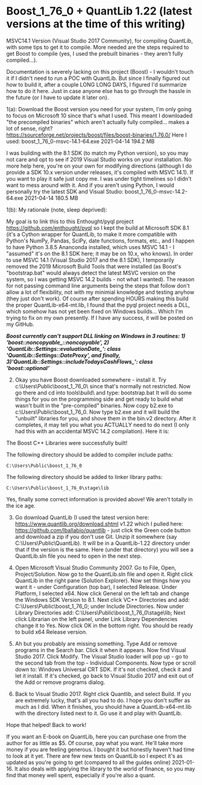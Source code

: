# Boost_1_76_0 + QuantLib 1.22 (latest versions at the time of this writing)
MSVC14.1 Version (Visual Studio 2017 Community), for compiling QuantLib, with some tips to get it to compile.  More needed are the steps required to get Boost to compile (yes, I used the prebuilt binaries - they aren't fully compiled...).

Documentation is severely lacking on this project (Boost) - I wouldn't touch it if I didn't need to run a POC with QuantLib.  But since I finally figured out how to build it, after a couple LONG LONG DAYS, I figured I'd summarize how to do it here.  Just in case anyone else has to go through the hassle in the future (or I have to update it later on).

1(a): Download the Boost version you need for your system, I'm only going to focus on Microsoft 10 since that's what I used.  This meant I downloaded "the precompiled binaries" which aren't actually fully compiled... makes a lot of sense, right?  
https://sourceforge.net/projects/boost/files/boost-binaries/1.76.0/
Here I used:
boost_1_76_0-msvc-14.1-64.exe	2021-04-14	194.2 MB

I was building with the 8.1 SDK (to match my Python version), so you may not care and opt to see if 2019 Visual Studio works on your installation.  No more help here, you're on your own for modifying directions (although I do provide a SDK 10.x version under releases, it's compiled with MSVC 14.1).  If you want to play it safe just copy me.  I was under tight timelines so I didn't want to mess around with it.  And if you aren't using Python, I would personally try the latest SDK and Visual Studio:
boost_1_76_0-msvc-14.2-64.exe	2021-04-14	180.5 MB

1(b): My rationale (note, sleep deprived):

My goal is to link this to this Enthought/pyql project https://github.com/enthought/pyql so I kept the build at Microsoft SDK 8.1 (it's a Cython wrapper for QuantLib, to make it more compatible with Python's NumPy, Pandas, SciPy, date functions, formats, etc., and I happen to have Python 3.8.5 Ananconda installed, which uses MSVC 14.1 - I "assumed" it's on the 8.1 SDK here; it may be on 10.x, who knows).  In order to use MSVC 14.1 (Visual Studio 2017 and the 8.1 SDK), I temporarily removed the 2019 Microsoft Build Tools that were installed (as Boost's "bootstrap.bat" would always detect the latest MSVC version on the system, so I was getting MSVC 14.2 builds - not what I wanted).  The reason for not passing command line arguments being the steps that follow don't allow a lot of flexibility, not with my minimial knowledge and testing anyhow (they just don't work).  Of course after spending HOURS making this build the proper QuantLib-x64-mt.lib, I found that the pyql project needs a DLL, which somehow has not yet been fixed on Windows builds... Which I'm trying to fix on my own presently.  If I have any success, it will be posted on my GitHub.  

***Boost currently can't support DLL linking on Windows in 3 routines: 1) 'boost::noncopyable_::noncopyable', 2) 'QuantLib::Settings::evaluationDate_': class 'QuantLib::Settings::DateProxy', and finally, 3)'QuantLib::Settings::includeTodaysCashFlows_': class 'boost::optional<bool>'***

2) Okay you have Boost downloaded somewhere - install it.  Try c:\Users\Public\boost_1_76_0\ since that's normally not restricted.  Now go there and cd into tools\build\ and type: bootstrap.bat 
It will do some things for you on the programming side and get ready to build what wasn't built in the "pre-compiled" binaries.  Now copy b2.exe to c:\Users\Public\boost_1_76_0\.  Now type b2.exe and it will build the "unbuilt" libraries for you, and shove them in the bin.v2 directory.  After it completes, it may tell you what you ACTUALLY need to do next (I only had this with an accidental MSVC 14.2 compilation).  Here it is:

The Boost C++ Libraries were successfully built!

The following directory should be added to compiler include paths:

    C:\Users\Public\boost_1_76_0

The following directory should be added to linker library paths:

    C:\Users\Public\boost_1_76_0\stage\lib

Yes, finally some correct information is provided above!  We aren't totally in the ice age.

3) Go download QuantLib (I used the latest version here: https://www.quantlib.org/download.shtml v1.22 which I pulled here: https://github.com/lballabio/quantlib - just click the Green code button and download a zip if you don't use Git.  Unzip it somewhere (say C:\Users\Public\QuantLib\).  It will be in a QuantLib-1.22 directory under that if the version is the same.  Here (under that directory) you will see a QuantLib.sln file you need to open in the next step.

4) Open Microsoft Visual Studio Community 2007.  Go to File, Open, Project/Solution.  Now go to the QuantLib.sln file and open it.  Right click QuantLib in the right pane (Solution Explorer).  Now set things how you want it - under Configuration (top bar), I selected Release.  Under Platform, I selected x64.  Now click General on the left tab and change the Windows SDK Version to 8.1.  Next click VC++ Directories and add: C:\Users\Public\boost_1_76_0; under Include Directories.  Now under Library Directories add: C:\Users\Public\boost_1_76_0\stage\lib;  Next click Librarian on the left panel, under Link Library Dependencies change it to Yes.  Now click OK in the bottom right.  You should be ready to build x64 Release version.

5) Ah but you probably are missing something.  Type Add or remove programs in the Search bar.  Click it when it appears.  Now find Visual Studio 2017.  Click Modify.  The Visual Studio loader will pop up - go to the second tab from the top - Individual Components.  Now type or scroll down to: Windows Universal CRT SDK.  If it's not checked, check it and let it install.  If it's checked, go back to Visual Studio 2017 and exit out of the Add or remove programs dialog.

6) Back to Visual Studio 2017.  Right click Quantlib, and select Build.  If you are extremely lucky, that's all you had to do.  I hope you don't suffer as much as I did.  When it finishes, you should have a QuantLib-x64-mt.lib with the directory listed next to it.  Go use it and play with QuantLib.

Hope that helped!  Back to work!

If you want an E-book on QuantLib, here you can purchase one from the author for as little as $5.  Of course, pay what you want.  He'll take more money if you are feeling generous.  I bought it but honestly haven't had time to look at it yet.  There are few new texts on QuantLib so I expect it's as updated as you're going to get (compared to all the guides online) 2021-01-16.  It also deals with applying the library to the world of finance, so you may find that money well spent, especially if you're also a quant.
